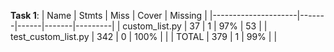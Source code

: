 **Task 1**:
| Name                | Stmts | Miss | Cover | Missing |
|---------------------|-------|------|-------|---------|
| custom_list.py      | 37    | 1    | 97%   | 53      |
| test_custom_list.py | 342   | 0    | 100%  |         |
| TOTAL               | 379   | 1    | 99%   |         |
